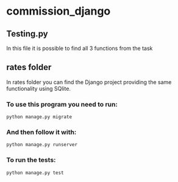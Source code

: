 # commission_django
## Testing.py
In this file it is possible to find all 3 functions from the task

## rates folder
In rates folder you can find the Django project providing the same functionality using SQlite.

### To use this program you need to run:

   `python manage.py migrate`

### And then follow it with:

   `python manage.py runserver`

### To run the tests:

   `python manage.py test`
